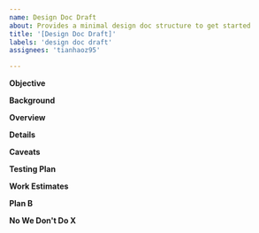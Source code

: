 ```yaml
---
name: Design Doc Draft
about: Provides a minimal design doc structure to get started
title: '[Design Doc Draft]'
labels: 'design doc draft'
assignees: 'tianhaoz95'

---
```


**Objective**

<!-- In a few sentences, describe the key objectives of the design. -->

**Background**

<!-- Things to know before reading the main design. -->

**Overview**

<!-- Summerize the highlight of the design in one paragraph. -->

**Details**

<!-- Expand the discussion and list all the details of the design. -->

**Caveats**

<!-- Describe why more obvious approaches don't work? -->

**Testing Plan**

<!-- How to ensure it doesn't break in the future? -->

**Work Estimates**

<!-- How much work is expected to implement the design? -->

**Plan B**

<!-- What to do if the feature breaks? -->

**No We Don't Do X**

<!-- What is strictly not in the scope of the design. Knowing what not to do is equally important as knowing what to do. -->


